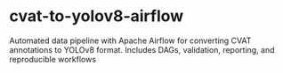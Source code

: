 # cvat-to-yolov8-airflow
Automated data pipeline with Apache Airflow for converting CVAT annotations to YOLOv8 format. Includes DAGs, validation, reporting, and reproducible workflows
